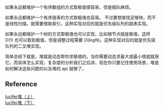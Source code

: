 
如果永远都维护一个有序数组的方式取极值很容易，但是插队麻烦。

如果永远都维护一个有序链表的方式取极值也容易。 不过要想查找足够快，而不是线性扫描，就需要借助索引，这种实现对应的就是优先级队列的跳表实现。

如果永远都维护一个树的方式取极值也可以实现，比如根节点就是极值，这样 O(1) 也可以取到极值，但是调整过程需要 $O(logN)$。这种实现对应的就是优先级队列的二叉堆实现。

简单总结下就是，堆就是动态帮你求极值的。当你需要动态求最大或最小值就就用它。而具体怎么实现，复杂度的分析我们之后讲，现在你只要记住使用场景，堆是如何解决这些问题的以及堆的 api 就够了。





## Reference

[lucifer堆（上）](https://lucifer.ren/blog/2020/12/26/heap/)   
[lucifer堆（下）](https://lucifer.ren/blog/2021/01/19/heap-2/)